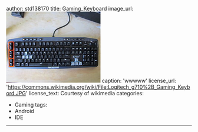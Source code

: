 author: std138170
title: Gaming_Keyboard
image_url: ![Gaming_Keyboard](https://github.com/std138170/gr/blob/gh-pages/images/Logitech_g710%2B_Gaming_Keybord.JPG)
caption: 'wwwww'
license_url: 'https://commons.wikimedia.org/wiki/File:Logitech_g710%2B_Gaming_Keybord.JPG'
license_text: Courtesy of wikimedia
categories:
  - Gaming
tags:
  - Android
  - IDE
---
